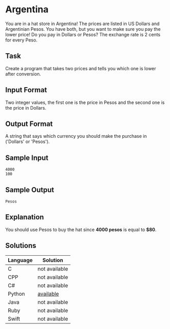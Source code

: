 # Argentina
You are in a hat store in Argentina! The prices are listed in US Dollars and Argentinian Pesos. You have both, but you want to make sure you pay the lower price! Do you pay in Dollars or Pesos? The exchange rate is 2 cents for every Peso.

## Task
Create a program that takes two prices and tells you which one is lower after conversion.

## Input Format
Two integer values, the first one is the price in Pesos and the second one is the price in Dollars.

## Output Format
A string that says which currency you should make the purchase in ('Dollars' or 'Pesos').

## Sample Input
```
4000
100
```

## Sample Output
```
Pesos
```

## Explanation
You should use Pesos to buy the hat since **4000 pesos** is equal to **$80**.

## Solutions

Language | Solution
---------|---------
C | not available
CPP | not available
C# | not available
Python | [available](https://raw.githubusercontent.com/chankruze/challenges/master/sololearn/Argentina/Argentina.py)
Java | not available
Ruby | not available
Swift | not available